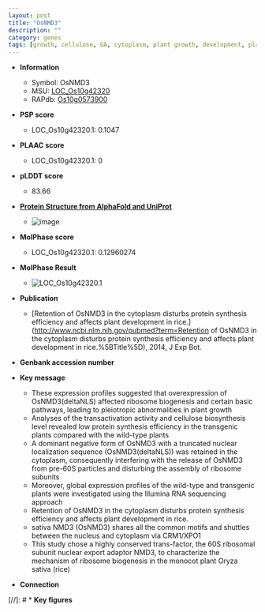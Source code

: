 ```yaml
---
layout: post
title: "OsNMD3"
description: ""
category: genes
tags: [growth, cellulose, GA, cytoplasm, plant growth, development, plant development, nucleus, Pi, SA]
---
```


* **Information**  
    + Symbol: OsNMD3  
    + MSU: [LOC_Os10g42320](http://rice.plantbiology.msu.edu/cgi-bin/ORF_infopage.cgi?orf=LOC_Os10g42320)  
    + RAPdb: [Os10g0573900](http://rapdb.dna.affrc.go.jp/viewer/gbrowse_details/irgsp1?name=Os10g0573900)  

* **PSP score**  
    + LOC_Os10g42320.1: 0.1047 

* **PLAAC score**  
    + LOC_Os10g42320.1: 0 

* **pLDDT score**
    + 83.66

* **[Protein Structure from AlphaFold and UniProt](https://www.uniprot.org/uniprotkb/Q336P7/entry#structure)**
    + ![image](https://ricepsp.github.io/images/Q3/AF-Q336P7-F1.png)

* **MolPhase score**
    + LOC_Os10g42320.1: 0.12960274

* **MolPhase Result**
    + ![LOC_Os10g42320.1](https://304243504.github.io/Pictures/LOC_Os10g/LOC_Os10g42320.1.png)

* **Publication**  
    + [Retention of OsNMD3 in the cytoplasm disturbs protein synthesis efficiency and affects plant development in rice.](http://www.ncbi.nlm.nih.gov/pubmed?term=Retention of OsNMD3 in the cytoplasm disturbs protein synthesis efficiency and affects plant development in rice.%5BTitle%5D), 2014, J Exp Bot.

* **Genbank accession number**  

* **Key message**  
    + These expression profiles suggested that overexpression of OsNMD3(deltaNLS) affected ribosome biogenesis and certain basic pathways, leading to pleiotropic abnormalities in plant growth
    + Analyses of the transactivation activity and cellulose biosynthesis level revealed low protein synthesis efficiency in the transgenic plants compared with the wild-type plants
    + A dominant negative form of OsNMD3 with a truncated nuclear localization sequence (OsNMD3(deltaNLS)) was retained in the cytoplasm, consequently interfering with the release of OsNMD3 from pre-60S particles and disturbing the assembly of ribosome subunits
    + Moreover, global expression profiles of the wild-type and transgenic plants were investigated using the Illumina RNA sequencing approach
    + Retention of OsNMD3 in the cytoplasm disturbs protein synthesis efficiency and affects plant development in rice.
    + sativa NMD3 (OsNMD3) shares all the common motifs and shuttles between the nucleus and cytoplasm via CRM1/XPO1
    + This study chose a highly conserved trans-factor, the 60S ribosomal subunit nuclear export adaptor NMD3, to characterize the mechanism of ribosome biogenesis in the monocot plant Oryza sativa (rice)

* **Connection**  

[//]: # * **Key figures**  


